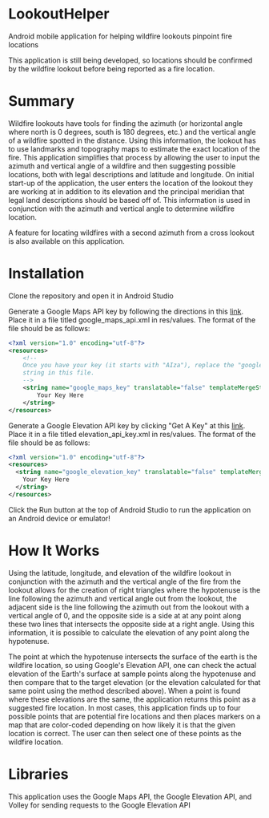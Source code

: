 # LookoutHelper
Android mobile application for helping wildfire lookouts pinpoint fire locations

This application is still being developed, so locations should be confirmed by the wildfire lookout before being reported
as a fire location.

# Summary

Wildfire lookouts have tools for finding the azimuth (or horizontal angle where north is 0 degrees, south is 180 degrees, etc.) and the vertical angle
of a wildfire spotted in the distance. Using this information, the lookout has to use landmarks and topography maps to estimate the exact location of the fire.
This application simplifies that process by allowing the user to input the azimuth and vertical angle of a wildfire and then suggesting possible locations,
 both with legal descriptions and latitude and longitude. On initial start-up of the application, the user enters the location of the lookout
  they are working at in addition to its elevation and the principal meridian that legal land descriptions should be based off of. This information
  is used in conjunction with the azimuth and vertical angle to determine wildfire location.
  
  A feature for locating wildfires with a second azimuth from a cross lookout is also available on this application.


# Installation
Clone the repository and open it in Android Studio

Generate a Google Maps API key by following the directions in this [link](https://developers.google.com/maps/documentation/android-api/signup). 
Place it in a file titled google_maps_api.xml in res/values. The format of the file should be as follows:
```xml
<?xml version="1.0" encoding="utf-8"?>
<resources>
    <!--
    Once you have your key (it starts with "AIza"), replace the "google_maps_key"
    string in this file.
    -->
    <string name="google_maps_key" translatable="false" templateMergeStrategy="preserve">
        Your Key Here
    </string>
</resources> 
```

Generate a Google Elevation API key by clicking "Get A Key" at this [link](https://developers.google.com/maps/documentation/elevation/get-api-key). 
Place it in a file titled elevation_api_key.xml in res/values. The format of the file should be as follows:
```xml
<?xml version="1.0" encoding="utf-8"?>
<resources>
  <string name="google_elevation_key" translatable="false" templateMergeStrategy="preserve">
    Your Key Here
  </string>
</resources>
```

Click the Run button at the top of Android Studio to run the application on an Android device or emulator!


 # How It Works
 
 Using the latitude, longitude, and elevation of the wildfire lookout in conjunction with the azimuth and the vertical angle of the fire from the lookout
 allows for the creation of right triangles where the hypotenuse is the line following the azimuth and vertical angle out from the lookout, the adjacent
  side is the line following the azimuth out from the lookout with a vertical angle of 0, and the opposite side is a side at
  at any point along these two lines that intersects the opposite side at a right angle. Using this information, it is possible to calculate the elevation
  of any point along the hypotenuse.
  
 The point at which the hypotenuse intersects the surface of the earth is the wildfire location, so using Google's Elevation API, one can check
 the actual elevation of the Earth's surface at sample points along the hypotenuse and then compare that to the target elevation (or the elevation calculated for that same point using the
 method described above). When a point is found where these elevations are the same, the application returns this point
  as a suggested fire location. In most cases, this application finds up to four possible points that are potential fire locations and then
  places markers on a map that are color-coded depending on how likely it is that the given location is correct. The user can then select one of these points
  as the wildfire location.
  
# Libraries
This application uses the Google Maps API, the Google Elevation API, and Volley for sending requests to the Google Elevation API
